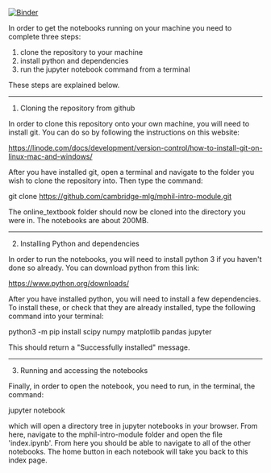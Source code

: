 [![Binder](https://mybinder.org/badge_logo.svg)](https://mybinder.org/v2/gh/sdat2/mphil-intro-module/bbacb7665c0f7d2a7b1cb046bb6af3a6642d2b17)


In order to get the notebooks running on your machine you need to complete three steps:

1. clone the repository to your machine 
2. install python and dependencies
3. run the jupyter notebook command from a terminal

These steps are explained below.

-----

1. Cloning the repository from github

In order to clone this repository onto your own machine, you will need to install git. You can do so by following the instructions on this website:

https://linode.com/docs/development/version-control/how-to-install-git-on-linux-mac-and-windows/

After you have installed git, open a terminal and navigate to the folder you wish to clone the repository into. Then type the command:

git clone https://github.com/cambridge-mlg/mphil-intro-module.git

The online_textbook folder should now be cloned into the directory you were in. The notebooks are about 200MB.

-----

2. Installing Python and dependencies

In order to run the notebooks, you will need to install python 3 if you haven't done so already. You can download python from this link:

https://www.python.org/downloads/

After you have installed python, you will need to install a few dependencies. To install these, or check that they are already installed, type the following command into your terminal:

python3 -m pip install scipy numpy matplotlib pandas jupyter

This should return a "Successfully installed" message. 

-----

3. Running and accessing the notebooks

Finally, in order to open the notebook, you need to run, in the terminal, the command:

jupyter notebook

which will open a directory tree in jupyter notebooks in your browser. From here, navigate to the mphil-intro-module folder and open the file 'index.ipynb'. From here you should be able to navigate to all of the other notebooks. The home button in each notebook will take you back to this index page.


